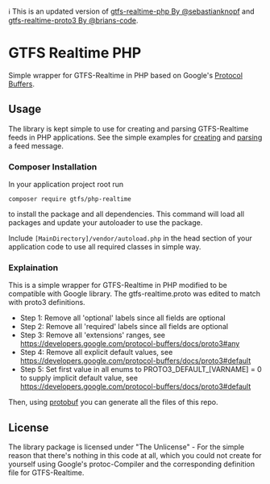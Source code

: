 ℹ️ This is an updated version of [gtfs-realtime-php By @sebastianknopf](https://github.com/sebastianknopf/gtfs-realtime-php) and [gtfs-realtime-proto3 By @brians-code](https://github.com/brians-code/gtfs-realtime-proto3).


# GTFS Realtime PHP
Simple wrapper for GTFS-Realtime in PHP based on Google's [Protocol Buffers](https://github.com/protocolbuffers/protobuf-php).


## Usage
The library is kept simple to use for creating and parsing GTFS-Realtime feeds in PHP applications. See
the simple examples for [creating](/examples/create_message.php) and [parsing](/examples/parse_message.php) a feed message.


### Composer Installation
In your application project root run
```
composer require gtfs/php-realtime
```
to install the package and all dependencies. This command will load all packages and update
your autoloader to use the package.

Include ```[MainDirectory]/vendor/autoload.php``` in the head section of your application code to use all required classes in simple way.


### Explaination
This is a simple wrapper for GTFS-Realtime in PHP modified to be compatible with Google library. The gtfs-realtime.proto was edited to match with proto3 definitions.

- Step 1: Remove all 'optional' labels since all fields are optional
- Step 2: Remove all 'required' labels since all fields are optional
- Step 3: Remove all 'extensions' ranges, see https://developers.google.com/protocol-buffers/docs/proto3#any
- Step 4: Remove all explicit default values, see https://developers.google.com/protocol-buffers/docs/proto3#default
- Step 5: Set first value in all enums to PROTO3_DEFAULT_[VARNAME] = 0 to supply implicit default value, see https://developers.google.com/protocol-buffers/docs/proto3#default

Then, using [protobuf](https://github.com/protocolbuffers/protobuf) you can generate all the files of this repo.


## License
The library package is licensed under "The Unlicense" - For the simple reason that there's
nothing in this code at all, which you could not create for yourself using Google's protoc-Compiler
and the corresponding definition file for GTFS-Realtime.